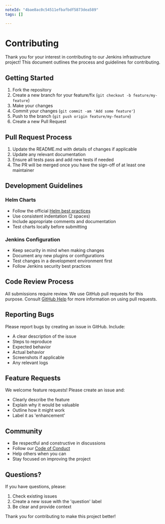 ```yaml
---
noteId: "4bae8ac0c54511efbafbdf5873dea589"
tags: []

---
```


# Contributing
Thank you for your interest in contributing to our Jenkins infrastructure project! This document outlines the process and guidelines for contributing.

## Getting Started

1. Fork the repository
2. Create a new branch for your feature/fix (`git checkout -b feature/my-feature`)
3. Make your changes
4. Commit your changes (`git commit -am 'Add some feature'`)
5. Push to the branch (`git push origin feature/my-feature`)
6. Create a new Pull Request

## Pull Request Process

1. Update the README.md with details of changes if applicable
2. Update any relevant documentation
3. Ensure all tests pass and add new tests if needed
4. The PR will be merged once you have the sign-off of at least one maintainer

## Development Guidelines

### Helm Charts
- Follow the official [Helm best practices](https://helm.sh/docs/chart_best_practices/)
- Use consistent indentation (2 spaces)
- Include appropriate comments and documentation
- Test charts locally before submitting

### Jenkins Configuration
- Keep security in mind when making changes
- Document any new plugins or configurations
- Test changes in a development environment first
- Follow Jenkins security best practices

## Code Review Process

All submissions require review. We use GitHub pull requests for this purpose. 
Consult [GitHub Help](https://help.github.com/articles/about-pull-requests/) for more information on using pull requests.

## Reporting Bugs

Please report bugs by creating an issue in GitHub. Include:
- A clear description of the issue
- Steps to reproduce
- Expected behavior
- Actual behavior
- Screenshots if applicable
- Any relevant logs

## Feature Requests

We welcome feature requests! Please create an issue and:
- Clearly describe the feature
- Explain why it would be valuable
- Outline how it might work
- Label it as 'enhancement'

## Community

- Be respectful and constructive in discussions
- Follow our [Code of Conduct](CODE_OF_CONDUCT.md)
- Help others when you can
- Stay focused on improving the project

## Questions?

If you have questions, please:
1. Check existing issues
2. Create a new issue with the 'question' label
3. Be clear and provide context

Thank you for contributing to make this project better!

